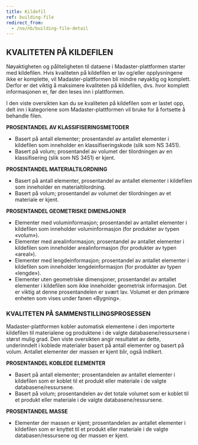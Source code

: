 ```yaml
---
title: Kildefil
ref: building-file
redirect_from:
  - /no/nb/building-file-detail
---
```



## KVALITETEN PÅ KILDEFILEN
Nøyaktigheten og påliteligheten til dataene i Madaster-plattformen starter med kildefilen. Hvis kvaliteten på kildefilen er lav og/eller opplysningene ikke er komplette, vil Madaster-plattformen bli mindre nøyaktig og komplett. Derfor er det viktig å maksimere kvaliteten på kildefilen, dvs. hvor komplett informasjonen er, før den leses inn i plattformen.

I den viste oversikten kan du se kvaliteten på kildefilen som er lastet opp, delt inn i kategoriene som Madaster-plattformen vil bruke for å fortsette å behandle filen.

**PROSENTANDEL AV KLASSIFISERINGSMETODER**
- Basert på antall elementer; prosentandel av antallet elementer i kildefilen som inneholder en klassifiseringskode (slik som NS 3451).
- Basert på volum; prosentandel av volumet der tilordningen av en klassifisering (slik som NS 3451) er kjent.

**PROSENTANDEL MATERIALTILORDNING**
- Basert på antall elementer, prosentandel av antallet elementer i kildefilen som inneholder en materialtilordning.
- Basert på volum; prosentandel av volumet der tilordningen av et materiale er kjent.

**PROSENTANDEL GEOMETRISKE DIMENSJONER**
- Elementer med voluminformasjon; prosentandel av antallet elementer i kildefilen som inneholder voluminformasjon (for produkter av typen «volum»).
- Elementer med arealinformasjon; prosentandel av antallet elementer i kildefilen som inneholder arealinformasjon (for produkter av typen «areal»).
- Elementer med lengdeinformasjon; prosentandel av antallet elementer i kildefilen som inneholder lengdeinformasjon (for produkter av typen «lengde»).
- Elementer uten geometriske dimensjoner, prosentandel av antallet elementer i kildefilen som ikke inneholder geometrisk informasjon. Det er viktig at denne prosentandelen er svært lav. Volumet er den primære enheten som vises under fanen «Bygning».

### KVALITETEN PÅ SAMMENSTILLINGSPROSESSEN
Madaster-plattformen kobler automatisk elementene i den importerte kildefilen til materialene og produktene i de valgte databasene/ressursene i størst mulig grad. Den viste oversikten angir resultatet av dette, underinndelt i koblede materialer basert på antall elementer og basert på volum. Antallet elementer der massen er kjent blir, også indikert.

**PROSENTANDEL KOBLEDE ELEMENTER**
- Basert på antall elementer; prosentandelen av antallet elementer i kildefilen som er koblet til et produkt eller materiale i de valgte databasene/ressursene.
- Basert på volum; prosentandelen av det totale volumet som er koblet til et produkt eller materiale i de valgte databasene/ressursene.

**PROSENTANDEL MASSE**
- Elementer der massen er kjent; prosentandelen av antallet elementer i kildefilen som er knyttet til et produkt eller materiale i de valgte databasen/ressursene og der massen er kjent.
